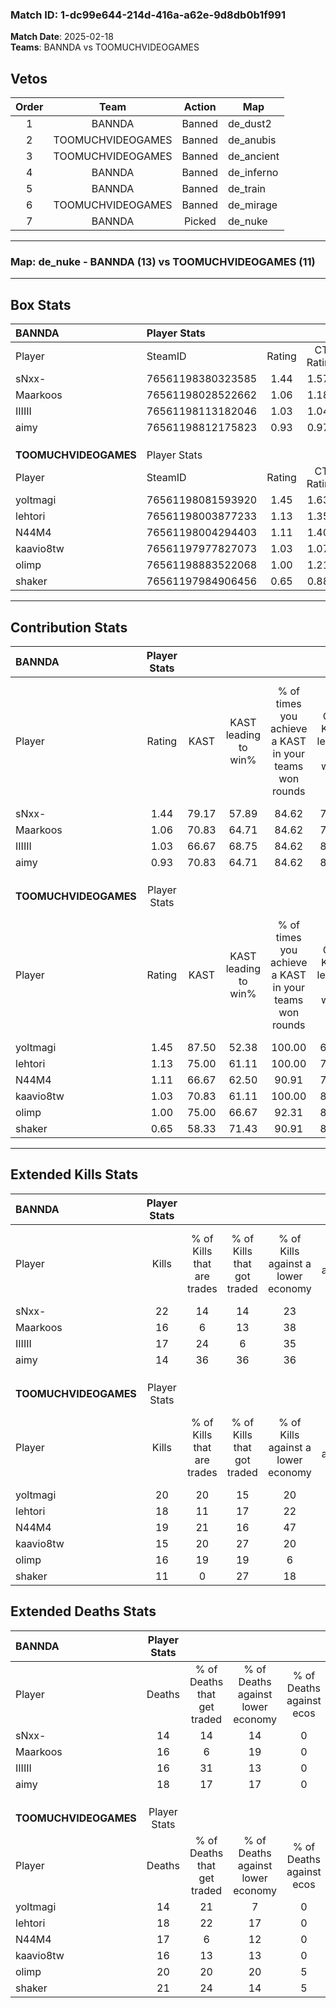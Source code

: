 ### Match ID: 1-dc99e644-214d-416a-a62e-9d8db0b1f991  
**Match Date**: 2025-02-18  
**Teams**: BANNDA vs TOOMUCHVIDEOGAMES  

## Vetos  

| Order | Team | Action | Map |
| :---: | :--: | :----: | --- |
| 1 | BANNDA | Banned | de_dust2 |
| 2 | TOOMUCHVIDEOGAMES | Banned | de_anubis |
| 3 | TOOMUCHVIDEOGAMES | Banned | de_ancient |
| 4 | BANNDA | Banned | de_inferno |
| 5 | BANNDA | Banned | de_train |
| 6 | TOOMUCHVIDEOGAMES | Banned | de_mirage |
| 7 | BANNDA | Picked | de_nuke |

---  

### **Map**: de_nuke - BANNDA (13) vs TOOMUCHVIDEOGAMES (11)  
---  

## Box Stats  

| **BANNDA**            | Player Stats      |        |           |          |       |      |       |         |        |      |     |
| :- | :- | :-: | :-: | :-: | :-: | :-: | :-: | :-: | :-: | :-: | :-: |
| Player                | SteamID           | Rating | CT Rating | T Rating | KAST  | ADR  | Kills | Assists | Deaths | K/D  | HS% |
| sNxx-                 | 76561198380323585 |  1.44  |   1.572   |  1.393   | 79.17 | 90.6 |  22   |    6    |   14   | 1.57 | 68  |
| Maarkoos              | 76561198028522662 |  1.06  |   1.182   |  0.990   | 70.83 | 72.2 |  16   |    8    |   16   | 1.00 | 43  |
| IIIIII                | 76561198113182046 |  1.03  |   1.045   |  1.246   | 66.67 | 64.4 |  17   |    4    |   16   | 1.06 | 47  |
| aimy                  | 76561198812175823 |  0.93  |   0.974   |  1.015   | 70.83 | 66.8 |  14   |    7    |   18   | 0.78 | 50  |
|                       |                   |        |           |          |       |      |       |         |        |      |     |
|                       |                   |        |           |          |       |      |       |         |        |      |     |
|                       |                   |        |           |          |       |      |       |         |        |      |     |
| **TOOMUCHVIDEOGAMES** | Player Stats      |        |           |          |       |      |       |         |        |      |     |
| Player                | SteamID           | Rating | CT Rating | T Rating | KAST  | ADR  | Kills | Assists | Deaths | K/D  | HS% |
| yoltmagi              | 76561198081593920 |  1.45  |   1.633   |  1.406   | 87.50 | 97.7 |  20   |    7    |   14   | 1.43 | 65  |
| lehtori               | 76561198003877233 |  1.13  |   1.354   |  1.090   | 75.00 | 77.7 |  18   |    6    |   18   | 1.00 | 44  |
| N44M4                 | 76561198004294403 |  1.11  |   1.402   |  0.872   | 66.67 | 76.8 |  19   |    3    |   17   | 1.12 | 73  |
| kaavio8tw             | 76561197977827073 |  1.03  |   1.072   |  1.280   | 70.83 | 71.6 |  15   |    8    |   16   | 0.94 | 73  |
| olimp                 | 76561198883522068 |  1.00  |   1.210   |  0.966   | 75.00 | 74.8 |  16   |    4    |   20   | 0.80 | 62  |
| shaker                | 76561197984906456 |  0.65  |   0.886   |  0.600   | 58.33 | 64.9 |  11   |    7    |   21   | 0.52 | 72  |
---  

## Contribution Stats  

| **BANNDA**            | Player Stats |       |                      |                                                        |                           |                                                             |                          |                                                            |
| :- | :-: | :-: | :-: | :-: | :-: | :-: | :-: | :-: |
| Player                |    Rating    | KAST  | KAST leading to win% | % of times you achieve a KAST in your teams won rounds | CT - KAST leading to win% | CT - % of times you achieve a KAST in your teams won rounds | T - KAST leading to win% | T - % of times you achieve a KAST in your teams won rounds |
| sNxx-                 |     1.44     | 79.17 |        57.89         |                         84.62                          |           77.78           |                            87.50                            |          40.00           |                           80.00                            |
| Maarkoos              |     1.06     | 70.83 |        64.71         |                         84.62                          |           77.78           |                            87.50                            |          50.00           |                           80.00                            |
| IIIIII                |     1.03     | 66.67 |        68.75         |                         84.62                          |           87.50           |                            87.50                            |          50.00           |                           80.00                            |
| aimy                  |     0.93     | 70.83 |        64.71         |                         84.62                          |           85.71           |                            75.00                            |          50.00           |                           100.00                           |
|                       |              |       |                      |                                                        |                           |                                                             |                          |                                                            |
|                       |              |       |                      |                                                        |                           |                                                             |                          |                                                            |
|                       |              |       |                      |                                                        |                           |                                                             |                          |                                                            |
| **TOOMUCHVIDEOGAMES** | Player Stats |       |                      |                                                        |                           |                                                             |                          |                                                            |
| Player                |    Rating    | KAST  | KAST leading to win% | % of times you achieve a KAST in your teams won rounds | CT - KAST leading to win% | CT - % of times you achieve a KAST in your teams won rounds | T - KAST leading to win% | T - % of times you achieve a KAST in your teams won rounds |
| yoltmagi              |     1.45     | 87.50 |        52.38         |                         100.00                         |           63.64           |                           100.00                            |          40.00           |                           100.00                           |
| lehtori               |     1.13     | 75.00 |        61.11         |                         100.00                         |           77.78           |                           100.00                            |          44.44           |                           100.00                           |
| N44M4                 |     1.11     | 66.67 |        62.50         |                         90.91                          |           70.00           |                           100.00                            |          50.00           |                           75.00                            |
| kaavio8tw             |     1.03     | 70.83 |        61.11         |                         100.00                         |           87.50           |                           100.00                            |          40.00           |                           100.00                           |
| olimp                 |     1.00     | 75.00 |        66.67         |                         92.31                          |           88.89           |                           100.00                            |          44.44           |                           80.00                            |
| shaker                |     0.65     | 58.33 |        71.43         |                         90.91                          |           87.50           |                           100.00                            |          50.00           |                           75.00                            |
---  

## Extended Kills Stats  

| **BANNDA**            | Player Stats |                            |                            |                                    |                         |                              |                                 |                                       |                    |           |
| :- | :-: | :-: | :-: | :-: | :-: | :-: | :-: | :-: | :-: | :-: |
| Player                |    Kills     | % of Kills that are trades | % of Kills that got traded | % of Kills against a lower economy | % of Kills against ecos | % of Kills that are flawless | % of Kills that are close duels | % of Kills that are assisted by flash | Pistol Round Kills | AWP Kills |
| sNxx-                 |      22      |             14             |             14             |                 23                 |            5            |              64              |               14                |                   9                   |         2          |     0     |
| Maarkoos              |      16      |             6              |             13             |                 38                 |           19            |              63              |                0                |                   0                   |         0          |     7     |
| IIIIII                |      17      |             24             |             6              |                 35                 |           18            |              76              |                0                |                   6                   |         0          |     0     |
| aimy                  |      14      |             36             |             36             |                 36                 |           14            |              71              |               14                |                   0                   |         0          |     0     |
|                       |              |                            |                            |                                    |                         |                              |                                 |                                       |                    |           |
|                       |              |                            |                            |                                    |                         |                              |                                 |                                       |                    |           |
|                       |              |                            |                            |                                    |                         |                              |                                 |                                       |                    |           |
| **TOOMUCHVIDEOGAMES** | Player Stats |                            |                            |                                    |                         |                              |                                 |                                       |                    |           |
| Player                |    Kills     | % of Kills that are trades | % of Kills that got traded | % of Kills against a lower economy | % of Kills against ecos | % of Kills that are flawless | % of Kills that are close duels | % of Kills that are assisted by flash | Pistol Round Kills | AWP Kills |
| yoltmagi              |      20      |             20             |             15             |                 20                 |            5            |              60              |               10                |                   0                   |         1          |     0     |
| lehtori               |      18      |             11             |             17             |                 22                 |            0            |              61              |                6                |                   0                   |         2          |     8     |
| N44M4                 |      19      |             21             |             16             |                 47                 |           11            |              68              |                0                |                   5                   |         0          |     0     |
| kaavio8tw             |      15      |             20             |             27             |                 20                 |            0            |              87              |                7                |                   7                   |         6          |     0     |
| olimp                 |      16      |             19             |             19             |                 6                  |            0            |              44              |               13                |                   0                   |         4          |     0     |
| shaker                |      11      |             0              |             27             |                 18                 |           18            |              73              |                0                |                   9                   |         1          |     0     |
## Extended Deaths Stats  

| **BANNDA**            | Player Stats |                             |                                   |                          |                               |                            |                           |               |
| :- | :-: | :-: | :-: | :-: | :-: | :-: | :-: | :-: |
| Player                |    Deaths    | % of Deaths that get traded | % of Deaths against lower economy | % of Deaths against ecos | % of Deaths that are flawless | % of Deaths that are close | % of Deaths while blinded | Deaths to AWP |
| sNxx-                 |      14      |             14              |                14                 |            0             |              86               |             0              |             0             |       1       |
| Maarkoos              |      16      |              6              |                19                 |            0             |              75               |             6              |            13             |       1       |
| IIIIII                |      16      |             31              |                13                 |            0             |              69               |             13             |             0             |       2       |
| aimy                  |      18      |             17              |                17                 |            0             |              56               |             6              |             6             |       2       |
|                       |              |                             |                                   |                          |                               |                            |                           |               |
|                       |              |                             |                                   |                          |                               |                            |                           |               |
|                       |              |                             |                                   |                          |                               |                            |                           |               |
| **TOOMUCHVIDEOGAMES** | Player Stats |                             |                                   |                          |                               |                            |                           |               |
| Player                |    Deaths    | % of Deaths that get traded | % of Deaths against lower economy | % of Deaths against ecos | % of Deaths that are flawless | % of Deaths that are close | % of Deaths while blinded | Deaths to AWP |
| yoltmagi              |      14      |             21              |                 7                 |            0             |              43               |             14             |             0             |       2       |
| lehtori               |      18      |             22              |                17                 |            0             |              67               |             0              |            11             |       1       |
| N44M4                 |      17      |              6              |                12                 |            0             |              71               |             6              |             6             |       2       |
| kaavio8tw             |      16      |             13              |                13                 |            0             |              63               |             19             |             0             |       0       |
| olimp                 |      20      |             20              |                20                 |            5             |              55               |             0              |             0             |       2       |
| shaker                |      21      |             24              |                14                 |            5             |              76               |             5              |             0             |       2       |

